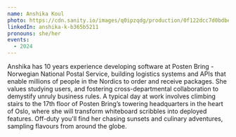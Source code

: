 ```yaml
---
name: Anshika Koul
photo: https://cdn.sanity.io/images/q0ipzqdg/production/0f122dcc7d0bdbe9e57da2cce2949d0c06d3b81b-886x1080.png
linkedIn: anshika-k-b365b5211
pronouns: she/her
events:
  - 2024
---
```


Anshika has 10 years experience developing software at Posten Bring - Norwegian National Postal Service, building logistics systems and APIs that enable millions of people in the Nordics to order and receive packages. She values studying users, and fostering cross-departmental collaboration to demystify unruly business rules. A typical day at work involves climbing stairs to the 17th floor of Posten Bring’s towering headquarters in the heart of Oslo, where she will transform whiteboard scribbles into deployed features. Off-duty you'll find her chasing sunsets and culinary adventures, sampling flavours from around the globe.
